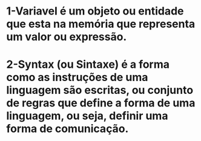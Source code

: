 # 1-Variavel é um objeto ou entidade que esta na memória que representa um valor ou expressão.

# 2-Syntax (ou Sintaxe) é a forma como as instruções de uma linguagem são escritas, ou conjunto de regras que define a forma de uma linguagem, ou seja, definir uma forma de comunicação. 